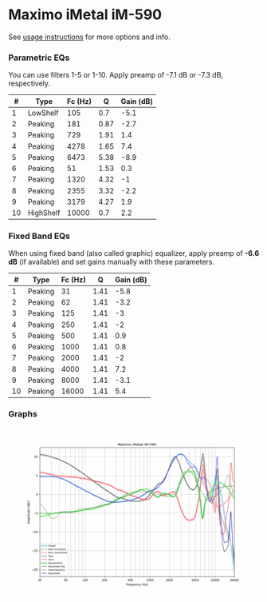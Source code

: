 # Maximo iMetal iM-590
See [usage instructions](https://github.com/jaakkopasanen/AutoEq#usage) for more options and info.

### Parametric EQs
You can use filters 1-5 or 1-10. Apply preamp of -7.1 dB or -7.3 dB, respectively.

|   # | Type      |   Fc (Hz) |    Q |   Gain (dB) |
|-----|-----------|-----------|------|-------------|
|   1 | LowShelf  |       105 | 0.7  |        -5.1 |
|   2 | Peaking   |       181 | 0.87 |        -2.7 |
|   3 | Peaking   |       729 | 1.91 |         1.4 |
|   4 | Peaking   |      4278 | 1.65 |         7.4 |
|   5 | Peaking   |      6473 | 5.38 |        -8.9 |
|   6 | Peaking   |        51 | 1.53 |         0.3 |
|   7 | Peaking   |      1320 | 4.32 |        -1   |
|   8 | Peaking   |      2355 | 3.32 |        -2.2 |
|   9 | Peaking   |      3179 | 4.27 |         1.9 |
|  10 | HighShelf |     10000 | 0.7  |         2.2 |

### Fixed Band EQs
When using fixed band (also called graphic) equalizer, apply preamp of **-6.6 dB** (if available) and set gains manually with these parameters.

|   # | Type    |   Fc (Hz) |    Q |   Gain (dB) |
|-----|---------|-----------|------|-------------|
|   1 | Peaking |        31 | 1.41 |        -5.8 |
|   2 | Peaking |        62 | 1.41 |        -3.2 |
|   3 | Peaking |       125 | 1.41 |        -3   |
|   4 | Peaking |       250 | 1.41 |        -2   |
|   5 | Peaking |       500 | 1.41 |         0.9 |
|   6 | Peaking |      1000 | 1.41 |         0.8 |
|   7 | Peaking |      2000 | 1.41 |        -2   |
|   8 | Peaking |      4000 | 1.41 |         7.2 |
|   9 | Peaking |      8000 | 1.41 |        -3.1 |
|  10 | Peaking |     16000 | 1.41 |         5.4 |

### Graphs
![](./Maximo%20iMetal%20iM-590.png)
